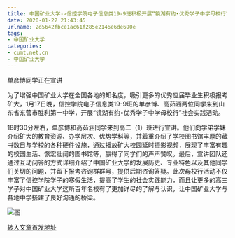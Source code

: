 ```yaml
---
title: 中国矿业大学->信控学院电子信息类19-9班积极开展“镜湖有约•优秀学子中学母校行”社会实践活动 | cumt.net.cn
date: 2020-01-22 21:43:45
urlname: 2d5642fbce1ac61f285e2146e6de690e
tags: 
- 中国矿业大学
categories:
- cumt.net.cn
- 中国矿业大学
---
```

单彦博同学正在宣讲

为了增强中国矿业大学在全国各地的知名度，吸引更多的优秀应届毕业生积极报考矿大，1月17日晚，信控学院电子信息类19-9班的单彦博、高茹涵两位同学来到山东省东营市胜利第一中学，开展“镜湖有约•优秀学子中学母校行”社会实践活动。

18时30分左右，单彦博和高茹涵同学来到高二（1）班进行宣讲。他们向学弟学妹介绍矿大的教育资源、办学层次、优势学科等，并着重介绍了学校图书馆丰厚的藏书数目与学校的各种硬件设施，通过播放矿大校园延时摄影视频，展现了丰富有趣的校园生活、恢宏壮阔的图书馆等，赢得了同学们的声声赞叹。最后，宣讲团队还通过互动问答的方式详细介绍了中国矿业大学的发展历史、专业特色以及其他同学们关切的问题，并留下报考咨询群群号，提供后期咨询答疑。此次母校行活动不仅丰富了信控学院学子的寒假生活，提高了学生的社会实践能力，而且让更多的高三学子对中国矿业大学这所百年名校有了更加详尽的了解与认识，让中国矿业大学与各地中学搭建了良好沟通的桥梁。

![图](http://xwzx.cumt.edu.cn/_upload/article/images/e7/90/c2cf62a44033880b00b0680fc77b/c5a46ea8-3f43-49a7-87d3-5279eb6040c2.png)

[转入文章首发地址](http://xwzx.cumt.edu.cn/84/1e/c523a558110/page.htm)